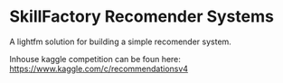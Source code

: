 # SkillFactory Recomender Systems
A lightfm solution for building a simple recomender system.

Inhouse kaggle competition can be foun here: https://www.kaggle.com/c/recommendationsv4
